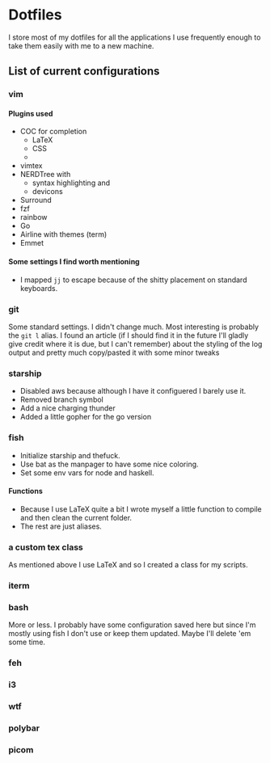 # Dotfiles
I store most of my dotfiles for all the applications I use frequently enough to take them easily with me to a new machine.

## List of current configurations

### vim 

#### Plugins used
* COC for completion
    * LaTeX
    * CSS
    * 
* vimtex
* NERDTree with
    * syntax highlighting and
    * devicons
* Surround
* fzf
* rainbow
* Go
* Airline with themes (term)
* Emmet
#### Some settings I find worth mentioning
* I mapped `jj` to escape because of the shitty placement on standard keyboards.

### git
Some standard settings. I didn't change much.
Most interesting is probably the `git l` alias. I found an article (if I should find it in the future I'll gladly give credit where it is due, but I can't remember) about the styling of the log output and pretty much copy/pasted it with some minor tweaks

### starship 
* Disabled aws because although I have it configuered I barely use it.
* Removed branch symbol
* Add a nice charging thunder
* Added a little gopher for the go version

### fish
* Initialize starship and thefuck.
* Use bat as the manpager to have some nice coloring.
* Set some env vars for node and haskell.

#### Functions
* Because I use LaTeX quite a bit I wrote myself a little function to compile and then clean the current folder.
* The rest are just aliases.

### a custom tex class
As mentioned above I use LaTeX and so I created a class for my scripts.

### iterm 

### bash
More or less. 
I probably have some configuration saved here but since I'm mostly using fish I don't use or keep them updated. Maybe I'll delete 'em some time.

### feh

### i3

### wtf

### polybar

### picom

